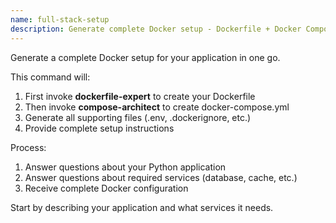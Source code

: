 ```yaml
---
name: full-stack-setup
description: Generate complete Docker setup - Dockerfile + Docker Compose + configs
---
```


Generate a complete Docker setup for your application in one go.

This command will:
1. First invoke **dockerfile-expert** to create your Dockerfile
2. Then invoke **compose-architect** to create docker-compose.yml
3. Generate all supporting files (.env, .dockerignore, etc.)
4. Provide complete setup instructions

Process:
1. Answer questions about your Python application
2. Answer questions about required services (database, cache, etc.)
3. Receive complete Docker configuration

Start by describing your application and what services it needs.
